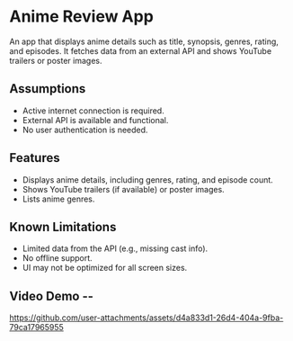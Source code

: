 # Anime Review App

An app that displays anime details such as title, synopsis, genres, rating, and episodes. It fetches data from an external API and shows YouTube trailers or poster images.

## Assumptions

- Active internet connection is required.
- External API is available and functional.
- No user authentication is needed.

## Features

- Displays anime details, including genres, rating, and episode count.
- Shows YouTube trailers (if available) or poster images.
- Lists anime genres.

## Known Limitations

- Limited data from the API (e.g., missing cast info).
- No offline support.
- UI may not be optimized for all screen sizes.

## Video Demo -- 

https://github.com/user-attachments/assets/d4a833d1-26d4-404a-9fba-79ca17965955

